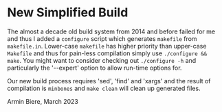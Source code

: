 # New Simplified Build

The almost a decade old build system from 2014 and before failed for me and
thus I added a `configure` script which generates `makefile` from
`makefile.in`.  Lower-case `makefile` has higher priority than upper-case
`Makefile` and thus for pain-less compilation simply use `./configure &&
make`.  You might want to consider checking out `./configure -h` and
particularly the '--expert' option to allow run-time options for.

Our new build process requires 'sed', 'find' and 'xargs' and the result of
compilation is `minbones` and `make clean` will clean up generated files.

Armin Biere, March 2023
